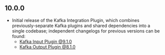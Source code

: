 ## 10.0.0
  - Initial release of the Kafka Integration Plugin, which combines
    previously-separate Kafka plugins and shared dependencies into a single
    codebase; independent changelogs for previous versions can be found:
     - [Kafka Input Plugin @9.1.0](https://github.com/logstash-plugins/logstash-input-rabbitmq/blob/v9.1.0/CHANGELOG.md)
     - [Kafka Output Plugin @8.1.0](https://github.com/logstash-plugins/logstash-output-rabbitmq/blob/v8.1.0/CHANGELOG.md)
